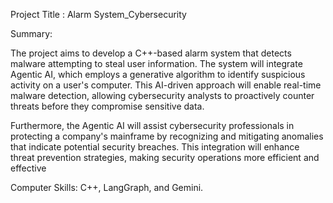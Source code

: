 Project Title : Alarm System_Cybersecurity

Summary:

The project aims to develop a C++-based alarm system that detects malware attempting to steal user information. The system will integrate Agentic AI, which employs a generative algorithm to identify suspicious activity on a user's computer. This AI-driven approach will enable real-time malware detection, allowing cybersecurity analysts to proactively counter threats before they compromise sensitive data.

Furthermore, the Agentic AI will assist cybersecurity professionals in protecting a company's mainframe by recognizing and mitigating anomalies that indicate potential security breaches. This integration will enhance threat prevention strategies, making security operations more efficient and effective

Computer Skills: C++, LangGraph, and Gemini.
